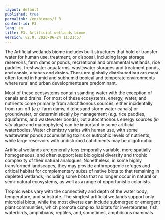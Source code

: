 ```yaml
---
layout: default
published: true
permalink: /en/biomes/f_3
content-id: F3
lang: en
title: F3. Artificial wetlands biome
version: v2.0, 2020-06-24 11:21:57
---
```


The Artificial wetlands biome includes built structures that hold or transfer water for human use, treatment, or disposal, including large storage reservoirs, farm dams or ponds, recreational and ornamental wetlands, rice paddies, freshwater aquafarms, wastewater storages and treatment ponds, and canals, ditches and drains. These are globally distributed but are most often found in humid and subhumid tropical and temperate environments where rural and urban developments are predominant. 

Most of these ecosystems contain standing water with the exception of canals and drains. For most of these ecosystems, energy, water, and nutrients come primarily from allochthonous sources, either incidentally from run-off (<i>e.g.</i> farm dams, ditches and storm water canals) or groundwater, or deterministically by management (<i>e.g.</i> rice paddies, aquafarms, and wastewater ponds), but autochthonous energy sources (<i>in situ</i> algae and macrophytes) can be important in some artificial waterbodies. Water chemistry varies with human use, with some wastewater ponds accumulating toxins or eutrophic levels of nutrients, while large reservoirs with undisturbed catchments may be oligotrophic. 

Artificial wetlands are generally less temporally variable, more spatially homogeneous, and often support less biological diversity and trophic complexity of their natural analogues. Nonetheless, in some highly transformed landscapes, they may provide anthropogenic refuges and critical habitat for complementary suites of native biota to that remaining in depleted wetlands, including some biota that no longer occur in natural or semi-natural ecosystems, as well as a range of opportunistic colonists. 

Trophic webs vary with the connectivity and depth of the water body, temperature, and substrate. The simplest artificial wetlands support only microbial biota, while the most diverse can include submerged or emergent plant communities, which promote complex habitats for invertebrates, fish, waterbirds, amphibians, reptiles, and, sometimes, amphibious mammals.
